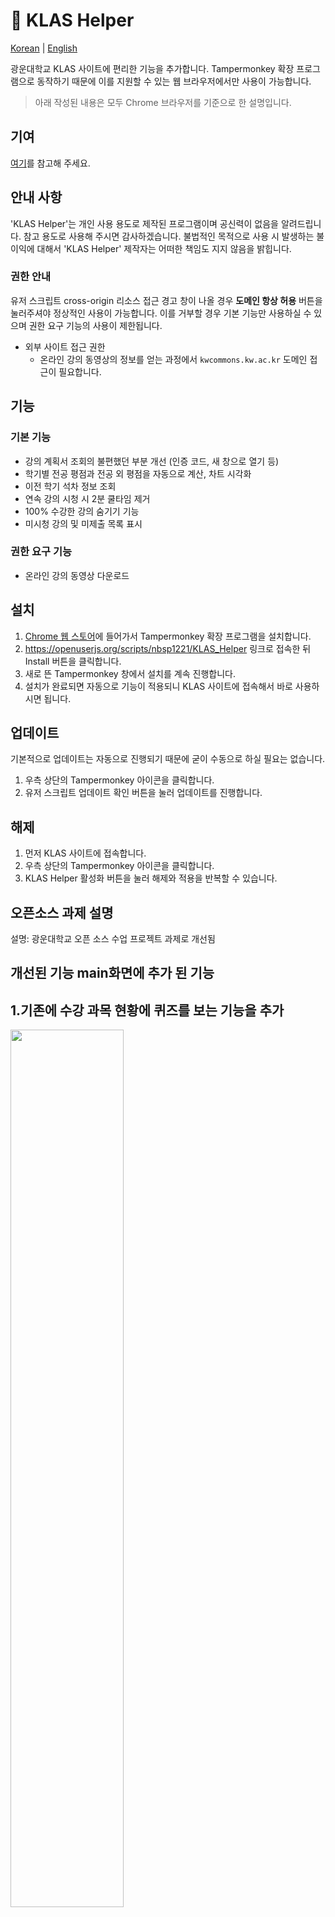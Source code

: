 # 🎠 KLAS Helper

[Korean](https://github.com/nbsp1221/klas-helper) | [English](https://github.com/nbsp1221/klas-helper/blob/master/README-EN.md)

광운대학교 KLAS 사이트에 편리한 기능을 추가합니다. Tampermonkey 확장 프로그램으로 동작하기 때문에 이를 지원할 수 있는 웹 브라우저에서만 사용이 가능합니다.

> 아래 작성된 내용은 모두 Chrome 브라우저를 기준으로 한 설명입니다.

## 기여

[여기](https://github.com/nbsp1221/klas-helper/blob/master/CONTRIBUTING.md)를 참고해 주세요.

## 안내 사항

'KLAS Helper'는 개인 사용 용도로 제작된 프로그램이며 공신력이 없음을 알려드립니다. 참고 용도로 사용해 주시면 감사하겠습니다. 불법적인 목적으로 사용 시 발생하는 불이익에 대해서 'KLAS Helper' 제작자는 어떠한 책임도 지지 않음을 밝힙니다.

### 권한 안내

유저 스크립트 cross-origin 리소스 접근 경고 창이 나올 경우 **도메인 항상 허용** 버튼을 눌러주셔야 정상적인 사용이 가능합니다. 이를 거부할 경우 기본 기능만 사용하실 수 있으며 권한 요구 기능의 사용이 제한됩니다.

* 외부 사이트 접근 권한
  - 온라인 강의 동영상의 정보를 얻는 과정에서 `kwcommons.kw.ac.kr` 도메인 접근이 필요합니다.

## 기능

### 기본 기능

* 강의 계획서 조회의 불편했던 부분 개선 (인증 코드, 새 창으로 열기 등)
* 학기별 전공 평점과 전공 외 평점을 자동으로 계산, 차트 시각화
* 이전 학기 석차 정보 조회
* 연속 강의 시청 시 2분 쿨타임 제거 
* 100% 수강한 강의 숨기기 기능
* 미시청 강의 및 미제출 목록 표시 

### 권한 요구 기능

* 온라인 강의 동영상 다운로드

## 설치

1. [Chrome 웹 스토어](https://chrome.google.com/webstore/search/tampermonkey)에 들어가서 Tampermonkey 확장 프로그램을 설치합니다.
2. https://openuserjs.org/scripts/nbsp1221/KLAS_Helper 링크로 접속한 뒤 Install 버튼을 클릭합니다.
3. 새로 뜬 Tampermonkey 창에서 설치를 계속 진행합니다.
4. 설치가 완료되면 자동으로 기능이 적용되니 KLAS 사이트에 접속해서 바로 사용하시면 됩니다.

## 업데이트

기본적으로 업데이트는 자동으로 진행되기 때문에 굳이 수동으로 하실 필요는 없습니다.

1. 우측 상단의 Tampermonkey 아이콘을 클릭합니다.
2. 유저 스크립트 업데이트 확인 버튼을 눌러 업데이트를 진행합니다.

## 해제

1. 먼저 KLAS 사이트에 접속합니다.
2. 우측 상단의 Tampermonkey 아이콘을 클릭합니다.
3. KLAS Helper 활성화 버튼을 눌러 해제와 적용을 반복할 수 있습니다.

## 오픈소스 과제 설명 

설명: 광운대학교 오픈 소스 수업 프로젝트 과제로 개선됨

## 개선된 기능 main화면에 추가 된 기능  
   ## 1.기존에 수강 과목 현황에 퀴즈를 보는 기능을 추가
   <div>
    <img width="60%" src='http://drive.google.com/uc?export=view&id=1gzuKj7weikvuIlc5uUsHQSHPi_PPwT9R' /><br>
    <img width="60%" src='http://drive.google.com/uc?export=view&id=1qvN7s9fhwcOO4gBpW2A6h_oIQDlW3MVf' /><br>
   </div>
   
   ## 2.공지사항 버튼 구현
   <img width="60%" src='http://drive.google.com/uc?export=view&id=1e8uU9YLufknokxSNOoRP_LDj-Ua1BTp-' /><br>
   설명  
   1. 공지사항 버튼 : 클락하면 공지사항 최상단에 올라온 공지 1개를 내가 수강한 과목별로 렌더링함, 한 번 더 클릭하면 끌 수 있음
   2. 올아온 공지개수 : 최상단에 올라온 공지개수와 같은 날에 올라온 공지들을 포함하여 개수를 반환 ex)3개가 올라왔다면 3개가 뜸
   3. 날짜 : 최상단에 올라온 공지의 날짜를 렌더링
   4. 클릭기능 : 커서를 이용해서 날짜 공지개수 공지사항들을 클릭하면 각 과목별 공지사항으로 넘어감
   ## 3.학사일정 버튼 구현
   <img width="60%" src='http://drive.google.com/uc?export=view&id=1-XaVnD1hCHnFfvrhXCDJC-fe3U2ksk9p' /><br>
   설명 
   1. 학사일정 버튼 : 클릭하면 최상단에 요번 달 학사일정 정보가 전달 됨, 한 번 더 클릭하면 끌 수 있음
   2. 올라온 학사 공지 : 요번 달 학사 공지가 업로드 됨
   3. 날짜 : 오늘의 날짜가 업로드 됨
   4. 클릭기능 : [학사일정]을 클릭하면 학교 홈페이지 학사일정으로 넘어가짐
   ## 4.메모 버튼 구현
   메모 버튼 화면
   <img width="60%" src='http://drive.google.com/uc?export=view&id=1LbEq9-eKC35iBt7sooWFx3ZX-Rd5Zz4c' /><br>
   파일 쓰고 다운 받음 
   <img width="30%" src='http://drive.google.com/uc?export=view&id=18tW7ox3IzJE-KgprTUsnaS6flbZVA-aY' /><br>
   업로드 버튼을 누르고 다시 업로드
   <img width="50%" src='http://drive.google.com/uc?export=view&id=1VRXTVA-Yd08e2GU6IU21iHRhK6JX8fYX' /><br>
   메모창에 업로드한 파일 프린트 
   <img width="60%" src='http://drive.google.com/uc?export=view&id=1gjb0NUtwgxMfVrEEGQz5RY8qM8PyzCzz' /><br>
   설명 
   1. 메모 버튼 : 말 그대로 메모 할 수 있는 기능 홈에서만 사용가능, 한 번 더 클릭학면 끌 수 있음
   2. 입력 및 다운 기능 : 메모칸에 입력을 하면 텍스트 파일로 다운 받을 수 있음
   3. 출력 및 업로드 기능 : 내가 쓴 텍스트 파일을 업로드 시켜서 메모 창에 출력 시킬 수 있음
   4. 주의사항 : 메모 버튼을 클릭하면 그 전에 썼던 정보가 남아있지 않음(사용했으면 다운 받길 권고)
   ## 5.과대 홈페이지 버튼 :
   <img width="60%" src='http://drive.google.com/uc?export=view&id=1DfVeokOnYRFvDL8_ny3gPePtatpTxx--' /><br>
   설명 
   1. 과대 버튼 : 클릭하면 과대 박스가 뜨면서 그 버튼을 누르면 각 과대 홈페이지로 갈 수 있음, 한 번 더 클릭하면 끌 수 있음
   
  

